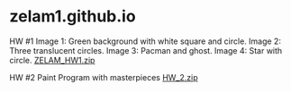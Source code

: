 # zelam1.github.io
HW #1
  Image 1: Green background with white square and circle. Image 2: Three translucent circles. Image 3: Pacman and ghost. Image 4: Star with circle. [ZELAM_HW1.zip](https://github.com/zelam1/zelam1.github.io/files/7943200/ZELAM_HW1.zip)


HW #2
  Paint Program with masterpieces
  [HW_2.zip](https://github.com/zelam1/zelam1.github.io/files/7953180/HW_2.zip)
